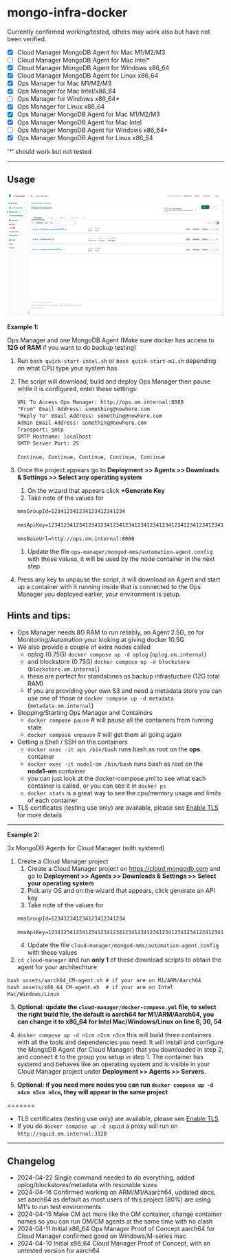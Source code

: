 # mongo-infra-docker

Currently confirmed working/tested, others may work also but have not been verified.
- [x] Cloud Manager MongoDB Agent for Mac M1/M2/M3
- [ ] Cloud Manager MongoDB Agent for Mac Intel*
- [x] Cloud Manager MongoDB Agent for Windows x86_64 
- [x] Cloud Manager MongoDB Agent for Linux x86_64
- [x] Ops Manager for Mac M1/M2/M3
- [x] Ops Manager for Mac Intel/x86_64
- [ ] Ops Manager for Windows x86_64*
- [x] Ops Manager for Linux x86_64
- [x] Ops Manager MongoDB Agent for Mac M1/M2/M3
- [x] Ops Manager MongoDB Agent for Mac Intel
- [ ] Ops Manager MongoDB Agent for Windows x86_64*
- [x] Ops Manager MongoDB Agent for Linux x86_64

'*' should work but not tested

---

## Usage

![](ops-manager/docs/images/Example.png)

**Example 1:** 

Ops Manager and one MongoDB Agent (Make sure docker has access to **12G of RAM** if you want to do backup testing)

1. Run `bash quick-start-intel.sh` or `bash quick-start-m1.sh` depending on what CPU type your system has

2. The script will download, build and deploy Ops Manager then pause while it is configured, enter these settings:
    ```
    URL To Access Ops Manager: http://ops.om.internal:8080
    "From" Email Address: something@nowhere.com
    "Reply To" Email Address: something@nowhere.com
    Admin Email Address: something@nowhere.com
    Transport: smtp
    SMTP Hostname: localhost
    SMTP Server Port: 25

    Continue, Continue, Continue, Continue, Continue
    ```

3. Once the project appears go to **Deployment >> Agents >> Downloads & Settings >> Select any operating system**
    1. On the wizard that appears click **+Generate Key**
    1. Take note of the values for
    ```
    mmsGroupId=123412341234123412341234
    
    mmsApiKey=123412341234123412341234123412341234123412341234123412341234123412341234
    
    mmsBaseUrl=http://ops.om.internal:8080
    ```
    1. Update the file `ops-manager/mongod-mms/automation-agent.config` with these values, it will be used by the node container in the next step

4. Press any key to unpause the script, it will download an Agent and start up a container with it running inside that is connected to the Ops Manager you deployed earlier, your environment is setup.

## Hints and tips:

- Ops Manager needs 8G RAM to run reliably, an Agent 2.5G, so for Monitoring/Automation your looking at giving docker 10.5G
- We also provide a couple of extra nodes called 
  - oplog (0.75G) `docker compose up -d oplog` (`oplog.om.internal`)
  - and blockstore (0.75G) `docker compose up -d blockstore` (`blockstore.om.internal`)
  - these are perfect for standalones as backup infrastucture (12G total RAM)
  - If you are providing your own S3 and need a metadata store you can use one of those or `docker compose up -d metadata` (`metadata.om.internal`)
- Stopping/Starting Ops Manager and Containers
  - `docker compose pause` # will pause all the containers from running state
  - `docker compose unpause` # will get them all going again 
- Getting a Shell / SSH on the containers
  - `docker exec -it ops /bin/bash` runs bash as root on the **ops** container
  - `docker exec -it node1-om /bin/bash` runs bash as root on the **node1-om** container
  - you can just look at the docker-compose.yml to see what each container is called, or you can see it in `docker ps`
  - `docker stats` is a great way to see the cpu/memory usage and limits of each container 
- TLS certificates (testing use only) are available, please see [Enable TLS](/ops-manager/docs/tls-for-ops-manager.md) for more details

---

**Example 2:** 

3x MongoDB Agents for Cloud Manager (with systemd)

1. Create a Cloud Manager project
    1. Create a Cloud Manager project on https://cloud.mongodb.com and go to **Deployment >> Agents >> Downloads & Settings >> Select your operating system**
    2. Pick any OS and on the wizard that appears, click generate an API key
    3. Take note of the values for
    ``` 
    mmsGroupId=123412341234123412341234

    mmsApiKey=123412341234123412341234123412341234123412341234123412341234123412341234
    ```
    4. Update the file `cloud-manager/mongod-mms/automation-agent.config` with these values
2. `cd cloud-manager` and run **only 1** of these download scripts to obtain the agent for your architechture 
```
bash assets/aarch64_CM-agent.sh # if your are on M1/ARM/Aarch64
bash assets/x86_64_CM-agent.sh  # if your are on Intel Mac/Windows/Linux
```
3. **Optional: update the `cloud-manager/docker-compose.yml` file, to select the right build file, the default is aarch64 for M1/ARM/Aarch64, you can change it to x86_64 for Intel Mac/Windows/Linux on line 6, 30, 54**

4. `docker compose up -d n1cm n2cm n3cm` this will build three containers with all the tools and dependencies you need. It will install and configure the MongoDB Agent (for Cloud Manager) that you downloaded in step 2, and connect it to the group you setup in step 1. The container has systemd and behaves like an operating system and is visible in your Cloud Manager project under **Deployment >> Agents >> Servers**.

5. **Optional: if you need more nodes you can run `docker compose up -d n4cm n5cm n6cm`, they will appear in the same project**

=======

- TLS certificates (testing use only) are available, please see [Enable TLS](/ops-manager/docs/tls-for-ops-manager.md)
- If you do `docker compose up -d squid` a proxy will run on `http://squid.om.internal:3128`

---

## Changelog
- 2024-04-22 Single command needed to do everything, added oplog/blockstores/metadata with resonable sizes
- 2024-04-16 Confirmed working on ARM/M1/Aaarch64, updated docs, set aarch64 as default as most users of this project (80%) are using M1's to run test environments
- 2024-04-15 Make CM act more like the OM container, change container names so you can run OM/CM agents at the same time with no clash
- 2024-04-11 Initial x86_64 Ops Manager Proof of Concept aarch64 for Cloud Manager confirmed good on Windows/M-series mac
- 2024-04-10 Initial x86_64 Cloud Manager Proof of Concept, with an untested version for aarch64
